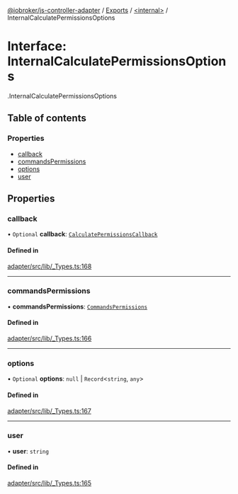 [@iobroker/js-controller-adapter](../README.md) / [Exports](../modules.md) / [<internal\>](../modules/internal_.md) / InternalCalculatePermissionsOptions

# Interface: InternalCalculatePermissionsOptions

[<internal>](../modules/internal_.md).InternalCalculatePermissionsOptions

## Table of contents

### Properties

- [callback](internal_.InternalCalculatePermissionsOptions.md#callback)
- [commandsPermissions](internal_.InternalCalculatePermissionsOptions.md#commandspermissions)
- [options](internal_.InternalCalculatePermissionsOptions.md#options)
- [user](internal_.InternalCalculatePermissionsOptions.md#user)

## Properties

### callback

• `Optional` **callback**: [`CalculatePermissionsCallback`](../modules/internal_.md#calculatepermissionscallback)

#### Defined in

[adapter/src/lib/_Types.ts:168](https://github.com/ioBroker/ioBroker.js-controller/blob/d87d529d/packages/adapter/src/lib/_Types.ts#L168)

___

### commandsPermissions

• **commandsPermissions**: [`CommandsPermissions`](../modules/internal_.md#commandspermissions)

#### Defined in

[adapter/src/lib/_Types.ts:166](https://github.com/ioBroker/ioBroker.js-controller/blob/d87d529d/packages/adapter/src/lib/_Types.ts#L166)

___

### options

• `Optional` **options**: ``null`` \| `Record`<`string`, `any`\>

#### Defined in

[adapter/src/lib/_Types.ts:167](https://github.com/ioBroker/ioBroker.js-controller/blob/d87d529d/packages/adapter/src/lib/_Types.ts#L167)

___

### user

• **user**: `string`

#### Defined in

[adapter/src/lib/_Types.ts:165](https://github.com/ioBroker/ioBroker.js-controller/blob/d87d529d/packages/adapter/src/lib/_Types.ts#L165)
